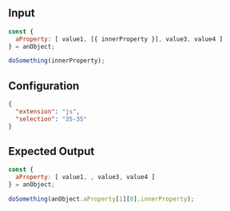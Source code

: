 
## Input
```javascript input
const { 
  aProperty: [ value1, [{ innerProperty }], value3, value4 ]
} = anObject;

doSomething(innerProperty);
```

## Configuration
```json configuration
{
  "extension": "js",
  "selection": "35-35"
}
```

## Expected Output
```javascript expected output
const { 
  aProperty: [ value1, , value3, value4 ]
} = anObject;

doSomething(anObject.aProperty[1][0].innerProperty);
```
